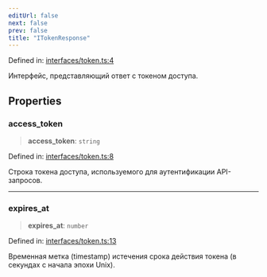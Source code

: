```yaml
---
editUrl: false
next: false
prev: false
title: "ITokenResponse"
---
```


Defined in: [interfaces/token.ts:4](https://github.com/zloishavrin/gigachat-node/blob/caa3650af4fe67dae9b8b26de5173c6609712947/src/interfaces/token.ts#L4)

Интерфейс, представляющий ответ с токеном доступа.

## Properties

### access\_token

> **access\_token**: `string`

Defined in: [interfaces/token.ts:8](https://github.com/zloishavrin/gigachat-node/blob/caa3650af4fe67dae9b8b26de5173c6609712947/src/interfaces/token.ts#L8)

Строка токена доступа, используемого для аутентификации API-запросов.

***

### expires\_at

> **expires\_at**: `number`

Defined in: [interfaces/token.ts:13](https://github.com/zloishavrin/gigachat-node/blob/caa3650af4fe67dae9b8b26de5173c6609712947/src/interfaces/token.ts#L13)

Временная метка (timestamp) истечения срока действия токена (в секундах с начала эпохи Unix).
